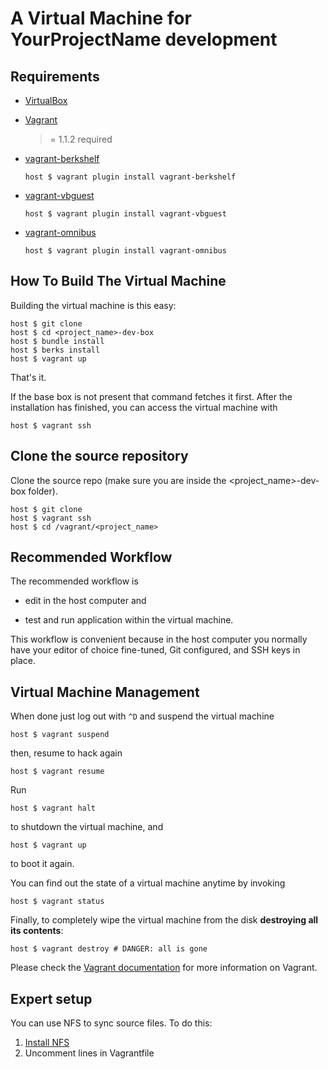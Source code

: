 # A Virtual Machine for YourProjectName development

## Requirements

* [VirtualBox](https://www.virtualbox.org)

* [Vagrant](http://vagrantup.com)
    >= 1.1.2 required

* [vagrant-berkshelf](https://github.com/riotgames/vagrant-berkshelf)

  ```
  host $ vagrant plugin install vagrant-berkshelf
  ```

* [vagrant-vbguest](https://github.com/dotless-de/vagrant-vbguest)

  ```
  host $ vagrant plugin install vagrant-vbguest
  ```

* [vagrant-omnibus](https://github.com/schisamo/vagrant-omnibus)

  ```
  host $ vagrant plugin install vagrant-omnibus
  ```

## How To Build The Virtual Machine

Building the virtual machine is this easy:

    host $ git clone
    host $ cd <project_name>-dev-box
    host $ bundle install
    host $ berks install
    host $ vagrant up

That's it.

If the base box is not present that command fetches it first. After the installation has finished, you can access the virtual machine with

    host $ vagrant ssh

## Clone the source repository

Clone the source repo (make sure you are inside the
<project_name>-dev-box folder).

```
host $ git clone
host $ vagrant ssh
host $ cd /vagrant/<project_name>
```

## Recommended Workflow

The recommended workflow is

* edit in the host computer and

* test and run application within the virtual machine.

This workflow is convenient because in the host computer you normally have your editor of choice fine-tuned, Git configured, and SSH keys in place.

## Virtual Machine Management

When done just log out with `^D` and suspend the virtual machine

    host $ vagrant suspend

then, resume to hack again

    host $ vagrant resume

Run

    host $ vagrant halt

to shutdown the virtual machine, and

    host $ vagrant up

to boot it again.

You can find out the state of a virtual machine anytime by invoking

    host $ vagrant status

Finally, to completely wipe the virtual machine from the disk **destroying all its contents**:

    host $ vagrant destroy # DANGER: all is gone

Please check the [Vagrant documentation](http://vagrantup.com/v2/docs/index.html) for more information on Vagrant.

## Expert setup

You can use NFS to sync source files. To do this:

1. [Install NFS](https://coderwall.com/p/uaohzg)
2. Uncomment lines in Vagrantfile
